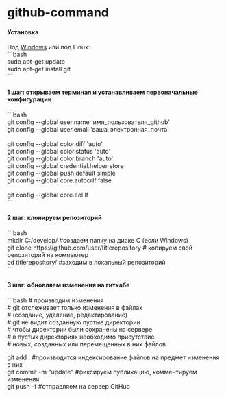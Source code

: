 # github-command
<h4>Установка</h4>
Под <a href="https://git-scm.com/download/win">Windows</a> или под Linux:<br />
```bash<br />
sudo apt-get update<br />
sudo apt-get install git<br />
```

<h4>1 шаг: открываем терминал и устанавливаем первоначальные конфигурации</h4>
```bash<br />
git config --global user.name 'имя_пользователя_github'<br />
git config --global user.email 'ваша_электронная_почта'<br /><br />
git config --global color.diff 'auto'<br />
git config --global color.status 'auto'<br />
git config --global color.branch 'auto'<br />
git config --global credential.helper store<br />
git config --global push.default simple<br />
git config --global core.autocrlf false<br /><br />
git config --global core.eol lf<br />
```

<h4>2 шаг: клонируем репозиторий</h4>
```bash<br />
mkdir C:/develop/ #cоздаем папку на диске C (если Windows)<br />
git clone https://github.com/user/titlerepository # копируем свой репозиторий на компьютер<br />
cd titlerepository/ #заходим в локальный репозиторий<br />
```<br />

<h4>3 шаг: обновляем изменения на гитхабе</h4>
```bash
# производим изменения<br />
# git отслеживает только изменения в файлах<br />
# (создание, удаление, редактирование)<br />
# git не видит созданную пустые директории<br />
# чтобы директории были сохранены на сервере<br />
# в пустых директориях необходимо присутствие<br />
# новых, созданных или перемещенных в них файлов<br />

git add . #производится индексирование файлов на предмет изменения в них<br />
git commit -m "update" #фиксируем публикацию, комментируем изменения<br />
git push -f #отправляем на сервер GitHub<br />
